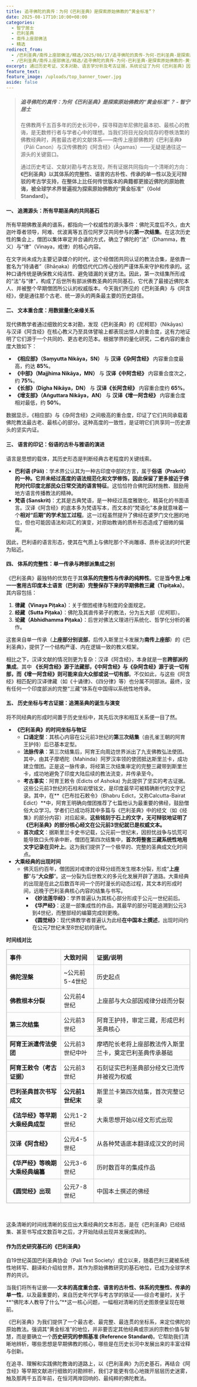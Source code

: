 ```yaml
---
title: 追寻佛陀的真传：为何《巴利圣典》是探索原始佛教的“黄金标准”？
date: 2025-08-17T10:10:00+08:00
categories:
  - 智宁居士
  - 巴利圣典
  - 南传上座部佛法
  - 精选
redirect_from:
  - /巴利圣典/南传上座部佛法/精选/2025/08/17/追寻佛陀的真传-为何-巴利圣典-是探索原始佛教的-黄金标准-？/
  - /巴利圣典/南传上座部佛法/精选/追寻佛陀的真传-为何-巴利圣典-是探索原始佛教的-黄金标准/
excerpt: 通过历史考证、文本对勘、语言学分析及考古证据，系统论证了为何《巴利圣典》因其完整性、古朴性和传承单一性，被全球学术界视为研究早期佛教的“黄金标准”。
feature_text:
feature_image: /uploads/top_banner_tower.jpg
aside: false
---
```

> ##### **追寻佛陀的真传：为何《巴利圣典》是探索原始佛教的“黄金标准”？** - 智宁居士
>
> 在佛教两千五百多年的历史长河中，探寻释迦牟尼佛陀最本初、最核心的教诲，是无数修行者与学者心中的理想。当我们将目光投向现存的卷帙浩繁的佛教经典时，两套最古老的文献体系——南传上座部佛教的《巴利圣典》（Pāli Canon）与汉传佛教的《阿含经》（Āgamas）——无疑是通往这一源头的关键窗口。
>
> 通过历史考证、文献对勘与考古发现，所有证据共同指向一个清晰的方向：**《巴利圣典》以其体系的完整性、语言的古朴性、传承的单一性以及无可辩驳的考古学支持，在整体上比任何传世版本的典籍都更接近佛陀的原始教诲，被全球学术界普遍视为探索原始佛教的“黄金标准”（Gold Standard）。**

#### **一、 追溯源头：所有早期圣典的共同基石**

所有早期佛教圣典的谱系，都指向一个权威性的源头事件：佛陀灭度后不久，由大迦叶尊者领导，阿难、优波离等五百位阿罗汉共同参与的**第一次结集**。在这次历史性的集会上，僧团以集体审定并合诵的方式，确立了佛陀的“法”（Dhamma，教义）与“律”（Vinaya，戒律）的核心内容。

在文字尚未成为主要记录媒介的时代，这个经僧团共同认证的教法合集，是依靠一套名为“持诵者”（Bhāṇaka）的僧侣代代口传心授的严谨体系来守护和传承的。这种口诵传统是确保教义纯洁性、避免错漏的关键方法。因此，第一次结集所形成的“法”与“律”，构成了后世所有部派佛教圣典的共同基石，它代表了最接近佛陀本人、并被整个早期僧团所公认的权威版本。今天我们所见的《巴利圣典》与《阿含经》，便是通往那个古老、统一源头的两条最主要的历史路径。

#### **二、 文本重合度：用数据量化亲缘关系**

现代佛教学者通过细致的文本对勘，发现《巴利圣典》的《尼柯耶》（Nikāyas）与汉译《阿含经》在核心教义乃至具体譬喻上都表现出惊人的重合度，这有力地证明了它们源于一个共同的、更古老的范本。根据学界的量化研究，二者内容的重合度大致如下：

* **《相应部》（Saṃyutta Nikāya，SN）** 与 **汉译《杂阿含经》** 内容重合度最高，约达 **85%**。
* **《中部》（Majjhima Nikāya，MN）** 与 **汉译《中阿含经》** 内容重合度次之，约 **75%**。
* **《长部》（Dīgha Nikāya，DN）** 与 **汉译《长阿含经》** 内容重合度约 **65%**。
* **《增支部》（Aṅguttara Nikāya，AN）** 与 **汉译《增一阿含经》** 内容重合度相对最低，约 **50%**。

数据显示，《相应部》与《杂阿含经》之间极高的重合度，印证了它们共同承载着佛陀教法最古老、最核心的部分。这种高度的一致性，是证明它们共享同一历史源头的坚实内证。

#### **三、 语言的印记：俗语的古朴与雅语的演进**

语言是思想的载体，其历史形态是判断经典古老程度的关键线索。

* **巴利语 (Pāli)**：学术界公认其为一种古印度中部的方言，属于**俗语（Prakrit）**的一种。它并未经过高度的语法规范化和文学修饰，因此保留了更多**接近于佛陀时代印度北部民众日常交流的语言特征**。这恰恰符合佛陀因材施教、鼓励用地方语言传播教法的精神。
* **梵语 (Sanskrit)**：尤其是古典梵语，是一种经过高度雅致化、精英化的书面语言。汉译《阿含经》的底本多为梵语写本，而文本的“梵语化”本身就意味着一个**相对“后期”的学术加工过程**。这一过程虽然提升了佛经在婆罗门文化圈的地位，但也可能因语法和词汇的演变，对原始教诲的质朴形态造成了细微的偏离。

因此，巴利语的语言形态，使其在气质上与佛陀那个不尚雕琢、质朴说法的时代更为贴近。

#### **四、 体系的完整性：单一传承与跨部派集成之别**

《巴利圣典》最独特的优势在于其**体系的完整性与传承的纯粹性**。它是**当今世上唯一一套用古印度本土语言（巴利语）完整保存下来的早期佛教三藏（Tipiṭaka）**。其内容包括：

1. **律藏（Vinaya Piṭaka）**：关于僧团戒律与制度的全面规定。
2. **经藏（Sutta Piṭaka）**：佛陀及其直传弟子的教法，分为五大部（尼柯耶）。
3. **论藏（Abhidhamma Piṭaka）**：后世对佛法义理进行系统化、哲学化分析的著作。

这套来自单一传承（**上座部分别说部**，后传入斯里兰卡发展为**南传上座部**）的《巴利圣典》，提供了一个结构严谨、内在逻辑一致的教义框架。

相比之下，汉译文献的情况则更为复杂：汉译《阿含经》，本身就是一套**跨部派的集成**。其中 **《长阿含经》源于法藏部，《中阿含经》与《杂阿含经》源于说一切有部，而《增一阿含经》则可能来自大众部或说一切有部**。不仅如此，与这些《阿含经》相匹配的汉译律藏（如《十诵律》、《四分律》等）也分属不同部派。最终，没有任何一个印度部派的完整“三藏”体系在中国得以系统性地传承。

#### **五、 历史坐标与考古证据：追溯圣典的诞生与演变**

将不同经典的形成时间置于历史坐标中，其先后次序和相互关系便一目了然。

* **《巴利圣典》的时间坐标与物证**
  * **口诵定型**：其核心内容在公元前3世纪的**第三次结集**（由孔雀王朝的阿育王护持）后已基本定型。
  * **法脉传承**：第三次结集后，阿育王向周边世界派出了九支佛教弘法使团。其中，由其子摩哂陀（Mahinda）阿罗汉率领的使团抵达斯里兰卡，成功建立僧团。正是这一脉传承，将经第三次结集审定的完整三藏带到斯里兰卡，成功地避免了印度大陆后续的教法流变，并传承至今。
  * **考古事实**：阿育王敕令 (Edicts of Ashoka) 为此提供了坚实的考古证据。这些公元前3世纪的石柱和岩壁铭文，是印度最早可被精确断代的文字记录。其中，在**《巴布拉石敕令》（Bhabru Edict，又称Calcutta-Bairat Edict）**中，阿育王明确向僧团推荐了七篇他认为最重要的佛经，鼓励僧俗大众学习。学者们已成功将其中多篇与《巴利圣典》中的经文（如《经集》的部分内容）对应起来。**这些铭刻于石上的文字，无可辩驳地证明了《巴利圣典》的部分核心经文在公元前3世纪就已是权威文本。**
  * **首次成文**：据斯里兰卡史书记载，公元前一世纪末，因担忧战争与饥荒可能导致口头传承中断，僧团在第四次结集中，**首次将整套三藏系统性地用文字记录在贝叶上**。这为我们提供了一个极早的、完整的圣典成文化时间点。
* **大乘经典的出现时间**
  * 佛灭后约百年，僧团因对戒律的诠释分歧而发生根本分裂，形成“**上座部**”与“**大众部**”。这一分裂为后世教义的多元化发展开辟了道路。大乘经典的出现是在此之后数百年间一个历时漫长的动态过程，其文本的形成时间，远晚于巴利圣典核心内容的结集与书写。
    * **《妙法莲华经》**：学界普遍认为其核心部分形成于公元一世纪前后。
    * **《华严经》**：这是一部集成性的作品，其最早的部分可能追溯到公元3到4世纪，而整部经的编纂完成则更晚。
    * **《圆觉经》**：现代佛教学者普遍认为此经**在中国本土撰述**，出现时间约在公元7世纪末至8世纪初的唐代。

**时间线对比**

<table style="width: 100%; border-collapse: collapse; border: 1px solid #ccc;"><thead style="border: 1px solid #ccc;"><tr style="border: 1px solid #ccc;"><th style="border: 1px solid #ccc; padding: 8px; text-align: left;">事件</th><th style="border: 1px solid #ccc; padding: 8px; text-align: left;">大致时间</th><th style="border: 1px solid #ccc; padding: 8px; text-align: left;">证据/说明</th></tr></thead><tbody style="border: 1px solid #ccc;"><tr style="border: 1px solid #ccc;"><td style="border: 1px solid #ccc; padding: 8px; text-align: left;"><strong>佛陀涅槃</strong></td><td style="border: 1px solid #ccc; padding: 8px; text-align: left;">~公元前5-4世纪</td><td style="border: 1px solid #ccc; padding: 8px; text-align: left;">历史起点</td></tr><tr style="border: 1px solid #ccc;"><td style="border: 1px solid #ccc; padding: 8px; text-align: left;"><strong>佛教根本分裂</strong></td><td style="border: 1px solid #ccc; padding: 8px; text-align: left;">公元前4世纪</td><td style="border: 1px solid #ccc; padding: 8px; text-align: left;">上座部与大众部因戒律分歧而分裂</td></tr><tr style="border: 1px solid #ccc;"><td style="border: 1px solid #ccc; padding: 8px; text-align: left;"><strong>第三次结集</strong></td><td style="border: 1px solid #ccc; padding: 8px; text-align: left;">公元前3世纪</td><td style="border: 1px solid #ccc; padding: 8px; text-align: left;">阿育王护持，审定三藏，形成巴利圣典核心</td></tr><tr style="border: 1px solid #ccc;"><td style="border: 1px solid #ccc; padding: 8px; text-align: left;"><strong>阿育王派遣传法使团</strong></td><td style="border: 1px solid #ccc; padding: 8px; text-align: left;">公元前3世纪中叶</td><td style="border: 1px solid #ccc; padding: 8px; text-align: left;">摩哂陀长老将上座部教法传入斯里兰卡，奠定巴利圣典传承基础</td></tr><tr style="border: 1px solid #ccc;"><td style="border: 1px solid #ccc; padding: 8px; text-align: left;"><strong>阿育王敕令（考古证据）</strong></td><td style="border: 1px solid #ccc; padding: 8px; text-align: left;">公元前3世纪</td><td style="border: 1px solid #ccc; padding: 8px; text-align: left;">石刻证实巴利圣典部分经文已流传并被视为权威</td></tr><tr style="border: 1px solid #ccc;"><td style="border: 1px solid #ccc; padding: 8px; text-align: left;"><strong>巴利圣典首次书写成文</strong></td><td style="border: 1px solid #ccc; padding: 8px; text-align: left;"><strong>公元前1世纪末</strong></td><td style="border: 1px solid #ccc; padding: 8px; text-align: left;">斯里兰卡第四次结集，首次完整记录</td></tr><tr style="border: 1px solid #ccc;"><td style="border: 1px solid #ccc; padding: 8px; text-align: left;"><strong>《法华经》等早期大乘经典成型</strong></td><td style="border: 1px solid #ccc; padding: 8px; text-align: left;">公元1-2世纪</td><td style="border: 1px solid #ccc; padding: 8px; text-align: left;">大乘思想开始以经文形式出现</td></tr><tr style="border: 1px solid #ccc;"><td style="border: 1px solid #ccc; padding: 8px; text-align: left;"><strong>汉译《阿含经》</strong></td><td style="border: 1px solid #ccc; padding: 8px; text-align: left;">公元4-5世纪</td><td style="border: 1px solid #ccc; padding: 8px; text-align: left;">从各种梵语底本翻译成汉文的时间</td></tr><tr style="border: 1px solid #ccc;"><td style="border: 1px solid #ccc; padding: 8px; text-align: left;"><strong>《华严经》等晚期大乘经典编纂</strong></td><td style="border: 1px solid #ccc; padding: 8px; text-align: left;">公元3-6世纪</td><td style="border: 1px solid #ccc; padding: 8px; text-align: left;">历时数百年的集成作品</td></tr><tr style="border: 1px solid #ccc;"><td style="border: 1px solid #ccc; padding: 8px; text-align: left;"><strong>《圆觉经》出现</strong></td><td style="border: 1px solid #ccc; padding: 8px; text-align: left;">公元7-8世纪</td><td style="border: 1px solid #ccc; padding: 8px; text-align: left;">中国本土撰述的佛经</td></tr></tbody></table>

&nbsp;

这条清晰的时间线清晰的反应出大乘经典的文本形态，是在《巴利圣典》已经结集、甚至书写成文数百年之后，才开始陆续出现并发展成熟的。

#### **作为历史研究基石的《巴利圣典》**

自19世纪英国巴利圣典协会（Pali Text Society）成立以来，随着巴利三藏被系统性地转写、翻译和介绍给世界，其作为原始佛教研究的基石地位，已成为全球学术界的共识。

当我们将所有证据——**文本的高度重合度、语言的古朴性、体系的完整性、传承的单一性**，以及最重要的，来自历史年代学与考古学的铁证——综合考量时，关于**“佛陀本人教导了什么”**这一核心问题，一幅相对清晰的历史图景便呈现在眼前。

《巴利圣典》为我们提供了一个最古老、最完整、最连贯的坐标系，来定位佛陀的原始教法。强调其“黄金标准”的地位，并非要否定其他经典或宗派的宗教价值与智慧，而是要确立一个**历史研究的参照基准 (Reference Standard)**。它帮助我们清晰地辨析，哪些思想是早期佛教的核心，哪些是在历史长河中发展出来的丰富诠释与创新。

在追寻、理解和实践佛陀教诲的道路上，以《巴利圣典》为历史基石，再结合《阿含经》等早期文献进行细致的对勘辨析，我们才能更有信心地拨开层层历史迷雾，触及那两千五百年前，在恒河两岸回响的、最纯粹的佛陀教法。
